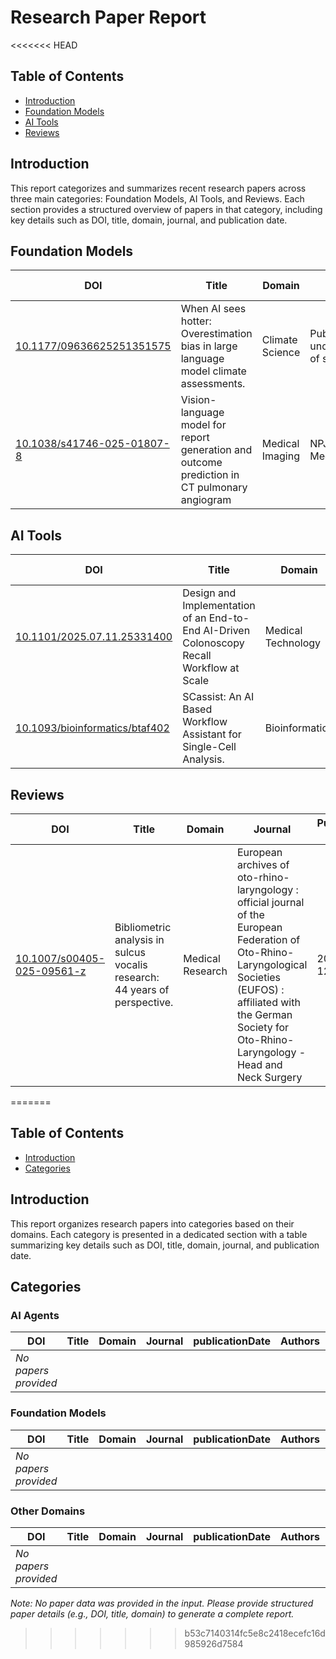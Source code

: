 # Research Paper Report

<<<<<<< HEAD
## Table of Contents
- [Introduction](#introduction)
- [Foundation Models](#foundation-models)
- [AI Tools](#ai-tools)
- [Reviews](#reviews)

## Introduction
This report categorizes and summarizes recent research papers across three main categories: Foundation Models, AI Tools, and Reviews. Each section provides a structured overview of papers in that category, including key details such as DOI, title, domain, journal, and publication date.

## Foundation Models

| DOI | Title | Domain | Journal | Publication Date | Authors | Affiliations |
|-----|-------|--------|---------|------------------|---------|--------------|
| [10.1177/09636625251351575](https://www.semanticscholar.org/paper/b016d24707d23443fd3f2916dc33808f1b2963a0) | When AI sees hotter: Overestimation bias in large language model climate assessments. | Climate Science | Public understanding of science | 2025-07-13 | Ruilin Zheng | - |
| [10.1038/s41746-025-01807-8](https://www.semanticscholar.org/paper/8452c2f5cee9adc02b715fada8284367fdab100b) | Vision-language model for report generation and outcome prediction in CT pulmonary angiogram | Medical Imaging | NPJ Digital Medicine | 2025-07-12 | Harrison X. Bai | - |

## AI Tools

| DOI | Title | Domain | Journal | Publication Date | Authors | Affiliations |
|-----|-------|--------|---------|------------------|---------|--------------|
| [10.1101/2025.07.11.25331400](https://www.semanticscholar.org/paper/4fa0afa0548eb8a9a1fe02d8059888e6ebfc34b3) | Design and Implementation of an End-to-End AI-Driven Colonoscopy Recall Workflow at Scale | Medical Technology | - | 2025-07-14 | Venkat Jegadeesan | - |
| [10.1093/bioinformatics/btaf402](https://www.semanticscholar.org/paper/18ecebe0b0fe0d241cd60933b9855e9f8cf656c7) | SCassist: An AI Based Workflow Assistant for Single-Cell Analysis. | Bioinformatics | Bioinformatics | 2025-07-12 | Rachel R. Caspi | - |

## Reviews

| DOI | Title | Domain | Journal | Publication Date | Authors | Affiliations |
|-----|-------|--------|---------|------------------|---------|--------------|
| [10.1007/s00405-025-09561-z](https://www.semanticscholar.org/paper/a98606ae4d464bcb469a61cc1ba433f280f4e1f4) | Bibliometric analysis in sulcus vocalis research: 44 years of perspective. | Medical Research | European archives of oto-rhino-laryngology : official journal of the European Federation of Oto-Rhino-Laryngological Societies (EUFOS) : affiliated with the German Society for Oto-Rhino-Laryngology - Head and Neck Surgery | 2025-07-12 | N. Murat | - |
=======
## Table of Contents  
- [Introduction](#introduction)  
- [Categories](#categories)  

## Introduction  
This report organizes research papers into categories based on their domains. Each category is presented in a dedicated section with a table summarizing key details such as DOI, title, domain, journal, and publication date.  

## Categories  

### AI Agents  
| DOI | Title | Domain | Journal | publicationDate | Authors | Affiliations |  
|-----|-------|--------|---------|-----------------|---------|--------------|  
| *No papers provided* |  

### Foundation Models  
| DOI | Title | Domain | Journal | publicationDate | Authors | Affiliations |  
|-----|-------|--------|---------|-----------------|---------|--------------|  
| *No papers provided* |  

### Other Domains  
| DOI | Title | Domain | Journal | publicationDate | Authors | Affiliations |  
|-----|-------|--------|---------|-----------------|---------|--------------|  
| *No papers provided* |  

*Note: No paper data was provided in the input. Please provide structured paper details (e.g., DOI, title, domain) to generate a complete report.*
>>>>>>> b53c7140314fc5e8c2418ecefc16d985926d7584

